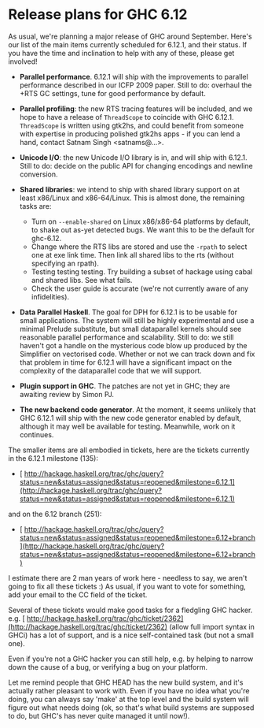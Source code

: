 # Release plans for GHC 6.12


As usual, we're planning a major release of GHC around September. 
Here's our list of the main items currently scheduled for 6.12.1, and 
their status.  If you have the time and inclination to help with any of 
these, please get involved!

- **Parallel performance**.  6.12.1 will ship with the improvements to 
  parallel performance described in our ICFP 2009 paper.  Still to do: 
  overhaul the +RTS GC settings, tune for good performance by default.

- **Parallel profiling**: the new RTS tracing features will be included, and 
  we hope to have a release of `ThreadScope` to coincide with GHC 6.12.1. 
  `ThreadScope` is written using gtk2hs, and could benefit from someone with 
  expertise in producing polished gtk2hs apps - if you can lend a hand, 
  contact Satnam Singh \<satnams@…\>.

- **Unicode I/O**: the new Unicode I/O library is in, and will ship with 
  6.12.1.  Still to do: decide on the public API for changing encodings 
  and newline conversion.

- **Shared libraries**: we intend to ship with shared library support on at 
  least x86/Linux and x86-64/Linux.  This is almost done, the remaining tasks are:

  - Turn on `--enable-shared` on Linux x86/x86-64 platforms by default, to shake out as-yet detected bugs. We want this to be the default for ghc-6.12.
  - Change where the RTS libs are stored and use the `-rpath` to select one at exe link time. Then link all shared libs to the rts (without specifying an rpath).
  - Testing testing testing. Try building a subset of hackage using cabal and shared libs. See what fails.
  - Check the user guide is accurate (we're not currently aware of any infidelities).

- **Data Parallel Haskell**.  The goal for DPH for 6.12.1 is to be usable for small applications.  The system will still be highly experimental and use a minimal Prelude substitute, but small dataparallel kernels should see reasonable parallel performance and scalability.  Still to do: we still haven't got a handle on the mysterious code blow up produced by the Simplifier on vectorised code.  Whether or not we can track down and fix that problem in time for 6.12.1 will have a significant impact on the complexity of the dataparallel code that we will support.

- **Plugin support in GHC**.  The patches are not yet in GHC; they are awaiting review by Simon PJ.

- **The new backend code generator**.  At the moment, it seems unlikely that 
  GHC 6.12.1 will ship with the new code generator enabled by default, 
  although it may well be available for testing.  Meanwhile, work on it 
  continues.


The smaller items are all embodied in tickets, here are the tickets 
currently in the 6.12.1 milestone (135):

- [ http://hackage.haskell.org/trac/ghc/query?status=new&status=assigned&status=reopened&milestone=6.12.1](http://hackage.haskell.org/trac/ghc/query?status=new&status=assigned&status=reopened&milestone=6.12.1)


and on the 6.12 branch (251):

- [ http://hackage.haskell.org/trac/ghc/query?status=new&status=assigned&status=reopened&milestone=6.12+branch](http://hackage.haskell.org/trac/ghc/query?status=new&status=assigned&status=reopened&milestone=6.12+branch)


I estimate there are 2 man years of work here - needless to say, we 
aren't going to fix all these tickets :)  As usual, if you want to vote 
for something, add your email to the CC field of the ticket.


Several of these tickets would make good tasks for a fledgling GHC 
hacker.  e.g.  [ http://hackage.haskell.org/trac/ghc/ticket/2362](http://hackage.haskell.org/trac/ghc/ticket/2362) (allow 
full import syntax in GHCi) has a lot of support, and is a nice 
self-contained task (but not a small one).


Even if you're not a GHC hacker you can still help, e.g. by helping to 
narrow down the cause of a bug, or verifying a bug on your platform.


Let me remind people that GHC HEAD has the new build system, and it's 
actually rather pleasant to work with.  Even if you have no idea what 
you're doing, you can always say 'make' at the top level and the build 
system will figure out what needs doing (ok, so that's what build 
systems are supposed to do, but GHC's has never quite managed it until 
now!).
